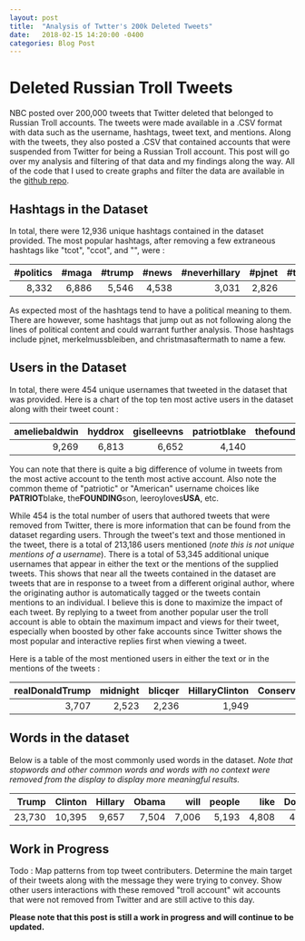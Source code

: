 ```yaml
---
layout: post
title:  "Analysis of Twtter's 200k Deleted Tweets"
date:   2018-02-15 14:20:00 -0400
categories: Blog Post
---
```


# Deleted Russian Troll Tweets

NBC posted over 200,000 tweets that Twitter deleted that belonged to Russian Troll accounts. The tweets were made available in a .CSV format with data such as the username, hashtags, tweet text, and mentions. Along with the tweets, they also posted a .CSV that contained accounts that were suspended from Twitter for being a Russian Troll account. This post will go over my analysis and filtering of that data and my findings along the way. All of the code that I used to create graphs and filter the data are available in the [github repo](https://github.com/B-Weyl/Analysis-of-Deleted-Tweets/blob/master/tweets.py).

## Hashtags in the Dataset

In total, there were 12,936 unique hashtags contained in the dataset provided. The most popular hashtags, after removing a few extraneous hashtags like "tcot", "ccot", and "", were :


#politics | #maga | #trump | #news | #neverhillary | #pjnet | #trumppence2016 | #trump2016
---: | ---: | ---: | ---: | ---: | ---: | ---: | ---: |
8,332 | 6,886 | 5,546 | 4,538 | 3,031 | 2,826 | 2,184 | 2,130 |


As expected most of the hashtags tend to have a political meaning to them. There are however, some hashtags that jump out as not following along the lines of political content and could warrant further analysis. Those hashtags include pjnet, merkelmussbleiben, and christmasaftermath to name a few.


## Users in the Dataset

In total, there were 454 unique usernames that tweeted in the dataset that was provided. Here is a chart of the top ten most active users in the dataset along with their tweet count :


ameliebaldwin | hyddrox | giselleevns | patriotblake | thefoundingson | melvinsroberts | mrclydepratt | brianaregland | leroylovesusa | baobaeham
---: | ---: | ---: | ---: | ---: | ---: | ---: | ---: | ---: | ---: |
9,269 | 6,813 | 6,652 | 4,140 | 3,663 | 3,346 | 3,263 | 3,261 | 3,229 | 3,215 |


You can note that there is quite a big difference of volume in tweets from the most active account to the tenth most active account. Also note the common theme of "patriotic" or "American" username choices like **PATRIOT**blake, the**FOUNDING**son, leeroyloves**USA**, etc.


While 454 is the total number of users that authored tweets that were removed from Twitter, there is more information that can be found from the dataset regarding users. Through the tweet's text and those mentioned in the tweet, there is a total of 213,186 users mentioned (*note this is not unique mentions of a username*). There is a total of 53,345 additional unique usernames that appear in either the text or the mentions of the supplied tweets. This shows that near all the tweets contained in the dataset are tweets that are in response to a tweet from a different original author, where the originating author is automatically tagged or the tweets contain mentions to an individual. I believe this is done to maximize the impact of each tweet. By replying to a tweet from another popular user the troll account is able to obtain the maximum impact and views for their tweet, especially when boosted by other fake accounts since Twitter shows the most popular and interactive replies first when viewing a tweet.

Here is a table of the most mentioned users in either the text or in the mentions of the tweets :


realDonaldTrump | midnight | blicqer | HillaryClinton | Conservatexian | POTUS | FoxNews | YouTube | PrisonPlanet | nineoh
---: | ---: | ---: | ---: | ---: | ---: | ---: | ---: | ---: | ---: |
3,707 | 2,523 | 2,236 | 1,949 | 1,103 | 726 | 716 | 550 | 545 | 536 |


## Words in the dataset

Below is a table of the most commonly used words in the dataset. *Note that stopwords and other common words and words with no context were removed from the display to display more meaningful results.*


Trump | Clinton | Hillary | Obama | will | people | like | Donald | realDonaldTrump | politics
---: | ---: | ---: | ---: | ---: | ---: | ---: | ---: | ---: | ---: |
23,730 | 10,395 | 9,657 | 7,504 | 7,006 | 5,193 | 4,808 | 4,756 | 4,245 | 3,970 |




## Work in Progress

Todo : Map patterns from top tweet contributers. Determine the main target of their tweets along with the message they were trying to convey. Show other users interactions with these removed "troll account" wit accounts that were not removed from Twitter and are still active to this day.

**Please note that this post is still a work in progress and will continue to be updated.**